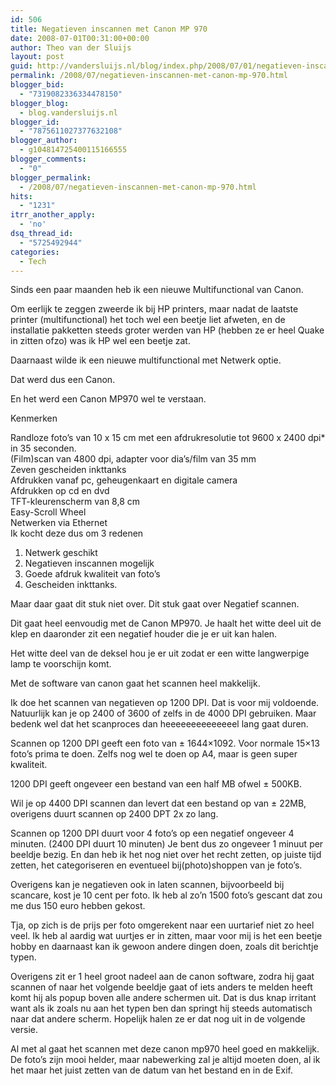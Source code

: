 ```yaml
---
id: 506
title: Negatieven inscannen met Canon MP 970
date: 2008-07-01T00:31:00+00:00
author: Theo van der Sluijs
layout: post
guid: http://vandersluijs.nl/blog/index.php/2008/07/01/negatieven-inscannen-met-canon-mp-970/
permalink: /2008/07/negatieven-inscannen-met-canon-mp-970.html
blogger_bid:
  - "7319082336334478150"
blogger_blog:
  - blog.vandersluijs.nl
blogger_id:
  - "7875611027377632108"
blogger_author:
  - g104814725400115166555
blogger_comments:
  - "0"
blogger_permalink:
  - /2008/07/negatieven-inscannen-met-canon-mp-970.html
hits:
  - "1231"
itrr_another_apply:
  - 'no'
dsq_thread_id:
  - "5725492944"
categories:
  - Tech
---
```

Sinds een paar maanden heb ik een nieuwe Multifunctional van Canon.

Om eerlijk te zeggen zweerde ik bij HP printers, maar nadat de laatste printer (multifunctional) het toch wel een beetje liet afweten, en de installatie pakketten steeds groter werden van HP (hebben ze er heel Quake in zitten ofzo) was ik HP wel een beetje zat.

Daarnaast wilde ik een nieuwe multifunctional met Netwerk optie.

Dat werd dus een Canon.

En het werd een Canon MP970 wel te verstaan.

Kenmerken

Randloze foto’s van 10 x 15 cm met een afdrukresolutie tot 9600 x 2400 dpi* in 35 seconden.  
(Film)scan van 4800 dpi, adapter voor dia’s/film van 35 mm  
Zeven gescheiden inkttanks  
Afdrukken vanaf pc, geheugenkaart en digitale camera  
Afdrukken op cd en dvd  
TFT-kleurenscherm van 8,8 cm  
Easy-Scroll Wheel  
Netwerken via Ethernet   
Ik kocht deze dus om 3 redenen

1. Netwerk geschikt  
2. Negatieven inscannen mogelijk  
3. Goede afdruk kwaliteit van foto’s  
4. Gescheiden inkttanks.

Maar daar gaat dit stuk niet over. Dit stuk gaat over Negatief scannen.

Dit gaat heel eenvoudig met de Canon MP970. Je haalt het witte deel uit de klep en daaronder zit een negatief houder die je er uit kan halen.

Het witte deel van de deksel hou je er uit zodat er een witte langwerpige lamp te voorschijn komt.

Met de software van canon gaat het scannen heel makkelijk.

Ik doe het scannen van negatieven op 1200 DPI. Dat is voor mij voldoende. Natuurlijk kan je op 2400 of 3600 of zelfs in de 4000 DPI gebruiken. Maar bedenk wel dat het scanproces dan heeeeeeeeeeeeeel lang gaat duren.

Scannen op 1200 DPI geeft een foto van ± 1644&#215;1092. Voor normale 15&#215;13 foto’s prima te doen. Zelfs nog wel te doen op A4, maar is geen super kwaliteit.

1200 DPI geeft ongeveer een bestand van een half MB ofwel ± 500KB.

Wil je op 4400 DPI scannen dan levert dat een bestand op van ± 22MB, overigens duurt scannen op 2400 DPT 2x zo lang.

Scannen op 1200 DPI duurt voor 4 foto’s op een negatief ongeveer 4 minuten. (2400 DPI duurt 10 minuten) Je bent dus zo ongeveer 1 minuut per beeldje bezig. En dan heb ik het nog niet over het recht zetten, op juiste tijd zetten, het categoriseren en eventueel bij(photo)shoppen van je foto’s.

Overigens kan je negatieven ook in laten scannen, bijvoorbeeld bij scancare, kost je 10 cent per foto. Ik heb al zo’n 1500 foto’s gescant dat zou me dus 150 euro hebben gekost.

Tja, op zich is de prijs per foto omgerekent naar een uurtarief niet zo heel veel. Ik heb al aardig wat uurtjes er in zitten, maar voor mij is het een beetje hobby en daarnaast kan ik gewoon andere dingen doen, zoals dit berichtje typen.

Overigens zit er 1 heel groot nadeel aan de canon software, zodra hij gaat scannen of naar het volgende beeldje gaat of iets anders te melden heeft komt hij als popup boven alle andere schermen uit. Dat is dus knap irritant want als ik zoals nu aan het typen ben dan springt hij steeds automatisch naar dat andere scherm. Hopelijk halen ze er dat nog uit in de volgende versie.

Al met al gaat het scannen met deze canon mp970 heel goed en makkelijk. De foto’s zijn mooi helder, maar nabewerking zal je altijd moeten doen, al ik het maar het juist zetten van de datum van het bestand en in de Exif.